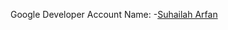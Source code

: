 Google Developer Account Name:
-[Suhailah Arfan](https://developers.google.com/profile/u/110357634572343642020)
